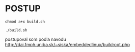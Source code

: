 # POSTUP
`chmod a+x build.sh`

`./build.sh`

postupoval som podla navodu http://dai.fmph.uniba.sk/~siska/embeddedlinux/buildroot.php
